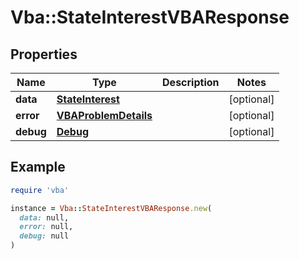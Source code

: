 # Vba::StateInterestVBAResponse

## Properties

| Name | Type | Description | Notes |
| ---- | ---- | ----------- | ----- |
| **data** | [**StateInterest**](StateInterest.md) |  | [optional] |
| **error** | [**VBAProblemDetails**](VBAProblemDetails.md) |  | [optional] |
| **debug** | [**Debug**](Debug.md) |  | [optional] |

## Example

```ruby
require 'vba'

instance = Vba::StateInterestVBAResponse.new(
  data: null,
  error: null,
  debug: null
)
```

